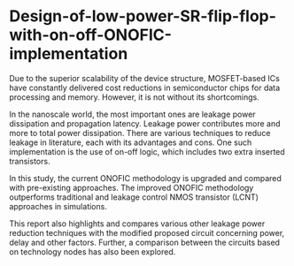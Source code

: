 # Design-of-low-power-SR-flip-flop-with-on-off-ONOFIC-implementation
Due to the superior scalability of the device structure, MOSFET-based ICs have constantly delivered cost reductions in semiconductor chips for data processing and memory. However, it is not without its shortcomings. 

In the nanoscale world, the most important ones are leakage power dissipation and propagation latency. Leakage power contributes more and more to total power dissipation. There are various techniques to reduce leakage in literature, each with its advantages and cons. One such implementation is the use of on-off logic, which includes two extra inserted transistors. 

In this study, the current ONOFIC methodology is upgraded and compared with pre-existing approaches. The improved ONOFIC methodology outperforms traditional and leakage control NMOS transistor (LCNT) approaches in simulations. 

This report also highlights and compares various other leakage power reduction techniques with the modified proposed circuit concerning power, delay and other factors. Further, a comparison between the circuits based on technology nodes has also been explored.
